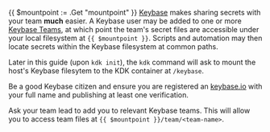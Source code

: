 {{ $mountpoint := .Get "mountpoint" }}
[Keybase](https://keybase.io/) makes sharing secrets with your team **much** easier. A Keybase user may be added to one
or more [Keybase Teams](https://keybase.io/docs/teams/index), at which point the team's secret files are accessible
under your local filesystem at `{{ $mountpoint }}`. Scripts and automation may then locate secrets
within the Keybase filesystem at common paths.

Later in this guide (upon `kdk init`), the `kdk` command will ask to mount the host's Keybase filesytem to the KDK
container at `/keybase`.

Be a good Keybase citizen and ensure you are registered an [keybase.io](https://keybase.io/) with your full name and
publishing at least one verification.

Ask your team lead to add you to relevant Keybase teams. This will allow you to access team files at
`{{ $mountpoint }}/team/<team-name>`.
